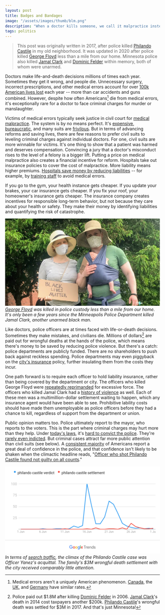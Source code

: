 ```yaml
---
layout: post
title: Badges and Bandages
image: "/assets/images/thumb/blm.png"
description: "When a doctor kills someone, we call it malpractice instead of murder. Might a similar system work for policing?"
tags: politics
---
```


> This post was originally written in 2017, after police killed [Philando Castile](https://en.wikipedia.org/wiki/Shooting_of_Philando_Castile) in my old neighborhood. It was updated in 2020 after police killed [George Floyd](https://en.wikipedia.org/wiki/Death_of_George_Floyd) less than a mile from our home. Minnesota police also killed [Jamal Clark](https://en.wikipedia.org/wiki/Shooting_of_Jamar_Clark) and [Dominic Felder](https://www.mprnews.org/story/2010/10/25/excessive-force-verdict) within memory, both of whom were unarmed.

Doctors make life-and-death decisions millions of times each year. Sometimes they get it wrong, and people die. Unnecessary surgery, incorrect prescriptions, and other medical errors account for over [100k American lives lost](http://www.npr.org/sections/health-shots/2013/09/20/224507654/how-many-die-from-medical-mistakes-in-u-s-hospitals) each year -- more than car accidents and guns combined. However, despite how often Americans[^1] die from medical errors, it's exceptionally rare for a doctor to face criminal charges for murder or manslaughter.

[^1]: Medical errors aren't a uniquely American phenomenon. [Canada](http://globalnews.ca/news/3026275/1-in-18-canadian-hospital-patients-experience-harm-from-preventable-errors-study/), the [UK](https://www.theguardian.com/society/2015/jul/14/avoidable-deaths-nhs-hospitals-study), and [Germany](http://www.upi.com/17000-die-in-Germany-from-medical-errors/52721267847072/) have similar rates.

Victims of medical errors typically seek justice in civil court for [medical malpractice](https://en.wikipedia.org/wiki/Medical_malpractice_in_the_United_States). The system is by no means perfect. It's [expensive](http://doctorly.org/cost-vs-reward-of-opening-a-medical-private-practice/), [bureaucratic](http://www.nejm.org/doi/full/10.1056/NEJMsa054479), and many suits are [frivilous](https://www.irmi.com/articles/expert-commentary/medical-malpractice-the-high-cost-of-meritless-claims). But in terms of advancing reforms and saving lives, there are few reasons to prefer civil suits to leveling criminal charges against individual doctors. For one, civil suits are more winnable for victims. It's one thing to show that a patient was harmed and deserves compensation. Convincing a jury that a doctor's misconduct rises to the level of a felony is a bigger lift. Putting a price on medical malpractice also creates a financial incentive for reform. Hospitals take out insurance policies to cover the cost of malpractice. More liability means higher premiums. [Hospitals save money by reducing liabilities](http://m.hartfordbusiness.com/article/20140428/PRINTEDITION/304249935/hospitals-battle-medical-malpractice-costs) -- for example, by [training staff](http://www.philly.com/philly/business/20151122_Medmal_head_here_in_two_lines_of_36_pt.html) to avoid medical errors.

If you go to the gym, your health instance gets cheaper. If you update your brakes, your car insurance gets cheaper. If you fix your roof, your homeowner's insurance gets cheaper. The insurance company creates incentives for responsible long-term behavior, but not because they care about your health or safety. They make their money by identifying liabilities and quantifying the risk of catastrophe.

![Noodle's first protest](/assets/images/blm-16x9.png)
*[George Floyd](https://en.wikipedia.org/wiki/Death_of_George_Floyd) was killed in police custody less than a mile from our home. It's only been a few years since the Minneapolis Police Department killed Jamal Clark, another unarmed black man.*

Like doctors, police officers are at times faced with life-or-death decisions. Sometimes they make mistakes, and civilians die. Millions of dollars[^2] are paid out for wrongful deaths at the hands of the police, which means there's money to be saved by reducing police violence. But there's a catch: police departments are publicly funded. There are no shareholders to push back against reckless spending. Police departments may even piggyback on the [city's insurance](http://www.savmn.com/DocumentCenter/View/568/6-26-17--Joint-Statement-City-of-St-Anthony-and-Valerie-Castile-as-Trustee-for-Philando-Castile) policy, further insulating them from the costs they incur.

[^2]: Police paid out $1.8M after killing [Dominic Felder](https://www.mprnews.org/story/2010/10/25/excessive-force-verdict) in 2006. [Jamal Clark](https://www.mprnews.org/story/2019/08/09/attorneys-for-jamar-clark-family-members-confirm-agreement-on-200000-settlement)'s death in 2014 cost taxpayers another $200k. [Philando Castile](https://en.wikipedia.org/wiki/Shooting_of_Philando_Castile)'s wrongful death was settled for $3M in 2017. And that's just Minnesota!

One path forward is to require each officer to hold liability insurance, rather than being covered by the department or city. The officers who killed George Floyd were [repeatedly reprimanded](https://www.mprnews.org/story/2015/11/19/the-officers-in-the-jamar-clark-shooting) for excessive force. The officers who killed Jamal Clark had a [history of violence](https://www.mprnews.org/story/2015/11/19/the-officers-in-the-jamar-clark-shooting) as well. Each of these men was a multimillion-dollar settlement waiting to happen, which any insurance agent would have been able to see. Prohibitive lability costs should have made them unemployable as police officers before they had a chance to kill, regardless of support from the department or union.

Public opinion matters too. Police ultimately report to the mayor, who reports to the voters. This is the part where criminal charges may hurt more than they help. Under [today's laws](https://en.wikipedia.org/wiki/Qualified_immunity), it's [hard to convict the police](https://www.politico.com/news/2020/06/01/minnesota-attorney-general-hard-to-convict-police-293920). They're [rarely even indicted](https://fivethirtyeight.com/datalab/ferguson-michael-brown-indictment-darren-wilson/). But criminal cases attract far more public attention than civil suits (see below). A [consistent majority](http://www.gallup.com/poll/213869/confidence-police-back-historical-average.aspx) of Americans report a great deal of confidence in the police, and that confidence isn't likely to be shaken when the climactic headline reads, "[Officer who shot Philando Castile found not guilty on all counts](http://www.cnn.com/2017/06/16/us/philando-castile-trial-verdict/index.html)."

![In terms of search traffic, the climax of the Philando Castile case was Officer Yanez's acquittal, not the $3M wrongful death settlement.](/assets/images/malpractice-castile-trends-16x9.png)
*In terms of [search traffic](https://g.co/trends/9eJeo), the climax of the Philando Castile case was Officer Yanez's acquittal. The family's $3M wrongful death settlement with the city received comparably little attention.*

